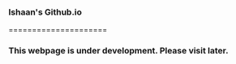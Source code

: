 <h3>Ishaan's Github.io</h3>
=====================

<h3>This webpage is under development. Please visit later.</h3>
